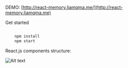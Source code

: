 DEMO: [http://react-memory.liamqma.me/](http://react-memory.liamqma.me)

Get started

```javascript

    npm install
    npm start

```

React.js components structure:

![Alt text](http://www.gliffy.com/go/publish/image/6617535/L.png)
